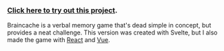 ### [Click here to try out this project](https://braincache-svelte.pages.dev/).

Braincache is a verbal memory game that's dead simple in concept, but provides a neat challenge. This version was created with Svelte, but I also made the game with [React](https://github.com/repercussive/braincache-react) and [Vue](https://github.com/repercussive/braincache-vue).
